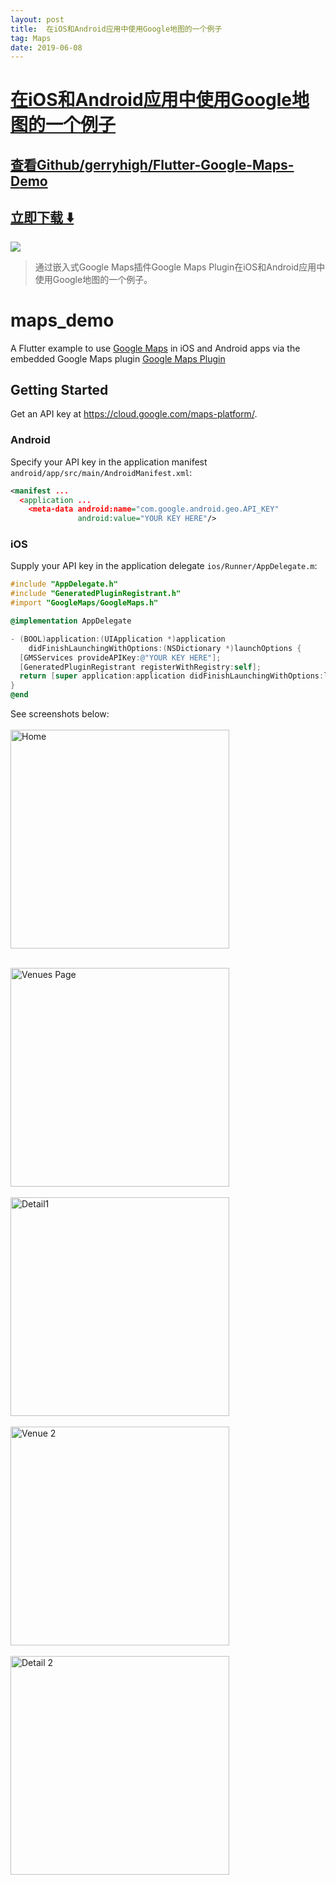 ```yaml
---
layout: post
title:  在iOS和Android应用中使用Google地图的一个例子
tag: Maps
date: 2019-06-08
---
```


# [在iOS和Android应用中使用Google地图的一个例子 ](http://github.com/gerryhigh/Flutter-Google-Maps-Demo) 



## [查看Github/gerryhigh/Flutter-Google-Maps-Demo](http://github.com/gerryhigh/Flutter-Google-Maps-Demo)
## [立即下载 ️⬇️ ](https://codeload.github.com/gerryhigh/Flutter-Google-Maps-Demo/zip/master) 


 
![](https://flutterawesome.com/content/images/2018/12/Flutter-Google-Maps-Demo.jpg)
 
>
> 通过嵌入式Google Maps插件Google Maps Plugin在iOS和Android应用中使用Google地图的一个例子。
>

 
# maps_demo

A Flutter example to use [Google Maps](https://developers.google.com/maps/) in
iOS and Android apps via the embedded Google Maps plugin [Google Maps Plugin](https://github.com/flutter/plugins/tree/master/packages/google_maps_flutter) 

## Getting Started

Get an API key at <https://cloud.google.com/maps-platform/>.

### Android

Specify your API key in the application manifest `android/app/src/main/AndroidManifest.xml`:

```xml
<manifest ...
  <application ...
    <meta-data android:name="com.google.android.geo.API_KEY"
               android:value="YOUR KEY HERE"/>
```

### iOS

Supply your API key in the application delegate `ios/Runner/AppDelegate.m`:

```objectivec
#include "AppDelegate.h"
#include "GeneratedPluginRegistrant.h"
#import "GoogleMaps/GoogleMaps.h"

@implementation AppDelegate

- (BOOL)application:(UIApplication *)application
    didFinishLaunchingWithOptions:(NSDictionary *)launchOptions {
  [GMSServices provideAPIKey:@"YOUR KEY HERE"];
  [GeneratedPluginRegistrant registerWithRegistry:self];
  return [super application:application didFinishLaunchingWithOptions:launchOptions];
}
@end
```

See screenshots below:<br><br>
<img src="https://raw.githubusercontent.com/gerryhigh/Flutter-Google-Maps-Demo/master/screen1.png" alt="Home" width="350"/>
<br><br>

<img src="https://raw.githubusercontent.com/gerryhigh/Flutter-Google-Maps-Demo/master/screen2.png" alt="Venues Page"  width="350"/>
<br><br>
<img src="https://raw.githubusercontent.com/gerryhigh/Flutter-Google-Maps-Demo/master/screen3.png" alt="Detail1"  width="350"/>
<br><br>
<img src="https://raw.githubusercontent.com/gerryhigh/Flutter-Google-Maps-Demo/master/screen4.png" alt="Venue 2"  width="350"/>
<br><br>
<img src="https://raw.githubusercontent.com/gerryhigh/Flutter-Google-Maps-Demo/master/screen5.png" alt="Detail 2"  width="350"/>

